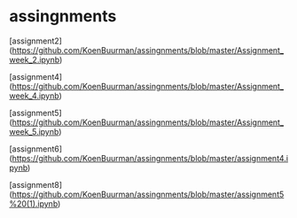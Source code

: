 # assingnments

[assignment2] (https://github.com/KoenBuurman/assingnments/blob/master/Assignment_week_2.ipynb)

[assignment4] (https://github.com/KoenBuurman/assingnments/blob/master/Assignment_week_4.ipynb)

[assignment5] (https://github.com/KoenBuurman/assingnments/blob/master/Assignment_week_5.ipynb)

[assignment6] (https://github.com/KoenBuurman/assingnments/blob/master/assignment4.ipynb)

[assignment8] (https://github.com/KoenBuurman/assingnments/blob/master/assignment5%20(1).ipynb)
